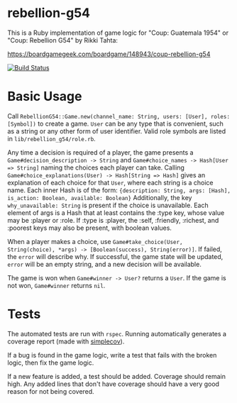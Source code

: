 # rebellion-g54

This is a Ruby implementation of game logic for "Coup: Guatemala 1954" or "Coup: Rebellion G54" by Rikki Tahta:

https://boardgamegeek.com/boardgame/148943/coup-rebellion-g54

[![Build Status](https://travis-ci.org/petertseng/rebellion_g54.svg?branch=master)](https://travis-ci.org/petertseng/rebellion_g54)

# Basic Usage

Call `RebellionG54::Game.new(channel_name: String, users: [User], roles: [Symbol])` to create a game.
`User` can be any type that is convenient, such as a string or any other form of user identifier.
Valid role symbols are listed in `lib/rebellion_g54/role.rb`.

Any time a decision is required of a player, the game presents a `Game#decision_description -> String` and `Game#choice_names -> Hash[User => String]` naming the choices each player can take.
Calling `Game#choice_explanations(User) -> Hash[String => Hash]` gives an explanation of each choice for that `User`, where each string is a choice name.
Each inner Hash is of the form:
`{description: String, args: [Hash], is_action: Boolean, available: Boolean}`
Additionally, the key `why_unavailable: String` is present if the choice is unavailable.
Each element of args is a Hash that at least contains the :type key, whose value may be :player or :role.
If :type is :player, the :self, :friendly, :richest, and :poorest keys may also be present, with boolean values.

When a player makes a choice, use `Game#take_choice(User, String(choice), *args) -> [Boolean(success), String(error)]`.
If failed, the `error` will describe why.
If successful, the game state will be updated, `error` will be an empty string, and a new decision will be available.

The game is won when `Game#winner -> User?` returns a `User`.
If the game is not won, `Game#winner` returns `nil`.

# Tests

The automated tests are run with `rspec`.
Running automatically generates a coverage report (made with [simplecov](https://github.com/colszowka/simplecov)).

If a bug is found in the game logic, write a test that fails with the broken logic, then fix the game logic.

If a new feature is added, a test should be added.
Coverage should remain high.
Any added lines that don't have coverage should have a very good reason for not being covered.
